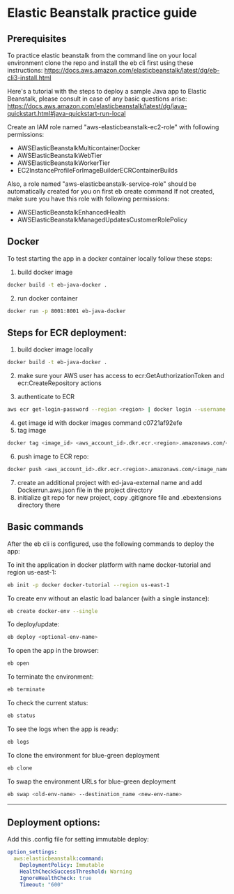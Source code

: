 # Elastic Beanstalk practice guide

## Prerequisites

To practice elastic beanstalk from the command line on your local environment clone the repo and install the eb cli first using these instructions:
https://docs.aws.amazon.com/elasticbeanstalk/latest/dg/eb-cli3-install.html

Here's a tutorial with the steps to deploy a sample Java app to Elastic Beanstalk, please consult in case of any basic questions arise:
https://docs.aws.amazon.com/elasticbeanstalk/latest/dg/java-quickstart.html#java-quickstart-run-local

Create an IAM role named "aws-elasticbeanstalk-ec2-role" with following permissions:
- AWSElasticBeanstalkMulticontainerDocker
- AWSElasticBeanstalkWebTier
- AWSElasticBeanstalkWorkerTier
- EC2InstanceProfileForImageBuilderECRContainerBuilds

Also, a role named "aws-elasticbeanstalk-service-role" should be automatically created for you on first eb create command
If not created, make sure you have this role with following permissions:
- AWSElasticBeanstalkEnhancedHealth
- AWSElasticBeanstalkManagedUpdatesCustomerRolePolicy

## Docker

To test starting the app in a docker container locally follow these steps:
1. build docker image 
```bash
docker build -t eb-java-docker . 
```
2. run  docker container 
```bash
docker run -p 8001:8001 eb-java-docker
```

## Steps for ECR deployment:

1. build docker image locally
```bash
docker build -t eb-java-docker . 
```

2. make sure your AWS user has access to ecr:GetAuthorizationToken and ecr:CreateRepository actions

3. authenticate to ECR
```bash
aws ecr get-login-password --region <region> | docker login --username AWS --password-stdin <aws_account_id>.dkr.ecr.<region>.amazonaws.com
```

4. get image id with docker images command
   c0721af92efe
5. tag image
```bash
docker tag <image_id> <aws_account_id>.dkr.ecr.<region>.amazonaws.com/<image_name>
```

6. push image to ECR repo:
```bash
docker push <aws_account_id>.dkr.ecr.<region>.amazonaws.com/<image_name>
```

7. create an additional project with ed-java-external name and add Dockerrun.aws.json file in the project directory
8. initialize git repo for new project, copy .gitignore file and .ebextensions directory there

## Basic commands

After the eb cli is configured, use the following commands to deploy the app:

To init the application in docker platform with name docker-tutorial and region us-east-1:
```bash
eb init -p docker docker-tutorial --region us-east-1
```

To create env without an elastic load balancer (with a single instance):
```bash
eb create docker-env --single     
```


To deploy/update:
```bash
eb deploy <optional-env-name>
```

To open the app in the browser:
```bash
eb open
```

To terminate the environment:
```bash
eb terminate
```

To check the current status:
```bash
eb status
```

To see the logs when the app is ready:
```bash
eb logs
```

To clone the environment for blue-green deployment
```bash
eb clone
```

To swap the environment URLs for blue-green deployment
```bash
eb swap <old-env-name> --destination_name <new-env-name>
```

***
## Deployment options:

Add this .config file for setting immutable deploy:
```yaml
option_settings:
  aws:elasticbeanstalk:command:
    DeploymentPolicy: Immutable
    HealthCheckSuccessThreshold: Warning
    IgnoreHealthCheck: true
    Timeout: "600"
```

